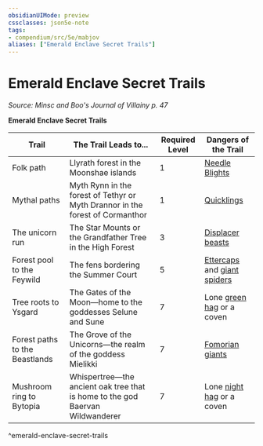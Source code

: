 ```yaml
---
obsidianUIMode: preview
cssclasses: json5e-note
tags:
- compendium/src/5e/mabjov
aliases: ["Emerald Enclave Secret Trails"]
---
```

# Emerald Enclave Secret Trails
*Source: Minsc and Boo's Journal of Villainy p. 47* 

**Emerald Enclave Secret Trails**

| Trail | The Trail Leads to... | Required Level | Dangers of the Trail |
|-------|-----------------------|----------------|----------------------|
| Folk path | Llyrath forest in the Moonshae islands | 1 | [Needle Blights](Mechanics/bestiary/plant/needle-blight.md) |
| Mythal paths | Myth Rynn in the forest of Tethyr or Myth Drannor in the forest of Cormanthor | 1 | [Quicklings](Mechanics/bestiary/fey/quickling-mpmm.md) |
| The unicorn run | The Star Mounts or the Grandfather Tree in the High Forest | 3 | [Displacer beasts](Mechanics/bestiary/monstrosity/displacer-beast.md) |
| Forest pool to the Feywild | The fens bordering the Summer Court | 5 | [Ettercaps](Mechanics/bestiary/monstrosity/ettercap.md) and [giant spiders](Mechanics/bestiary/beast/giant-spider.md) |
| Tree roots to Ysgard | The Gates of the Moon—home to the goddesses Selune and Sune | 7 | Lone [green hag](Mechanics/bestiary/fey/green-hag.md) or a coven |
| Forest paths to the Beastlands | The Grove of the Unicorns—the realm of the goddess Mielikki | 7 | [Fomorian giants](Mechanics/bestiary/giant/fomorian.md) |
| Mushroom ring to Bytopia | Whispertree—the ancient oak tree that is home to the god Baervan Wildwanderer | 7 | Lone [night hag](Mechanics/bestiary/fiend/night-hag.md) or a coven |
^emerald-enclave-secret-trails